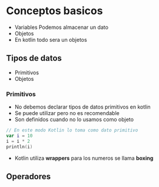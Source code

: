 # Conceptos basicos
- Variables Podemos almacenar un dato
- Objetos 
- En kotlin todo sera un objetos

## Tipos de datos
 - Primitivos
 - Objetos
### Primitivos
- No debemos declarar tipos de datos primitivos en kotlin
- Se puede utilizar pero no es recomendable
- Son definidos cuando no lo usamos como objeto
```kotlin
// En este modo Kotlin lo toma como dato primitivo
var i = 10
i = i * 2
println(i)
```
- Kotlin utiliza **wrappers** para los numeros se llama **boxing**

## Operadores
